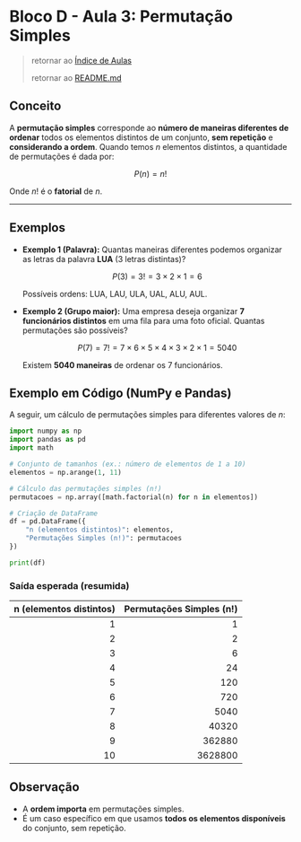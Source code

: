 # Bloco D - Aula 3: Permutação Simples

> retornar ao [Índice de Aulas](n2_index-aulas.md#bloco-d---análise-combinatória-e-probabilidade)
>
> retornar ao [README.md](../../../../README.md)

## Conceito

A **permutação simples** corresponde ao **número de maneiras diferentes de ordenar** todos os elementos distintos de um conjunto, **sem repetição** e **considerando a ordem**.
Quando temos $n$ elementos distintos, a quantidade de permutações é dada por:

$$
P(n) = n!
$$

Onde $n!$ é o **fatorial** de $n$.

---

## Exemplos

* **Exemplo 1 (Palavra):**
  Quantas maneiras diferentes podemos organizar as letras da palavra **LUA** (3 letras distintas)?

  $$
  P(3) = 3! = 3 \times 2 \times 1 = 6
  $$

  Possíveis ordens: LUA, LAU, ULA, UAL, ALU, AUL.

* **Exemplo 2 (Grupo maior):**
  Uma empresa deseja organizar **7 funcionários distintos** em uma fila para uma foto oficial.
  Quantas permutações são possíveis?

  $$
  P(7) = 7! = 7 \times 6 \times 5 \times 4 \times 3 \times 2 \times 1 = 5040
  $$

  Existem **5040 maneiras** de ordenar os 7 funcionários.

## Exemplo em Código (NumPy e Pandas)

A seguir, um cálculo de permutações simples para diferentes valores de $n$:

```python
import numpy as np
import pandas as pd
import math

# Conjunto de tamanhos (ex.: número de elementos de 1 a 10)
elementos = np.arange(1, 11)

# Cálculo das permutações simples (n!)
permutacoes = np.array([math.factorial(n) for n in elementos])

# Criação de DataFrame
df = pd.DataFrame({
    "n (elementos distintos)": elementos,
    "Permutações Simples (n!)": permutacoes
})

print(df)
```

### Saída esperada (resumida)

| n (elementos distintos) | Permutações Simples (n!) |
| ----------------------: | -----------------------: |
|                       1 |                        1 |
|                       2 |                        2 |
|                       3 |                        6 |
|                       4 |                       24 |
|                       5 |                      120 |
|                       6 |                      720 |
|                       7 |                     5040 |
|                       8 |                    40320 |
|                       9 |                   362880 |
|                      10 |                  3628800 |

## Observação

* A **ordem importa** em permutações simples.
* É um caso específico em que usamos **todos os elementos disponíveis** do conjunto, sem repetição.
